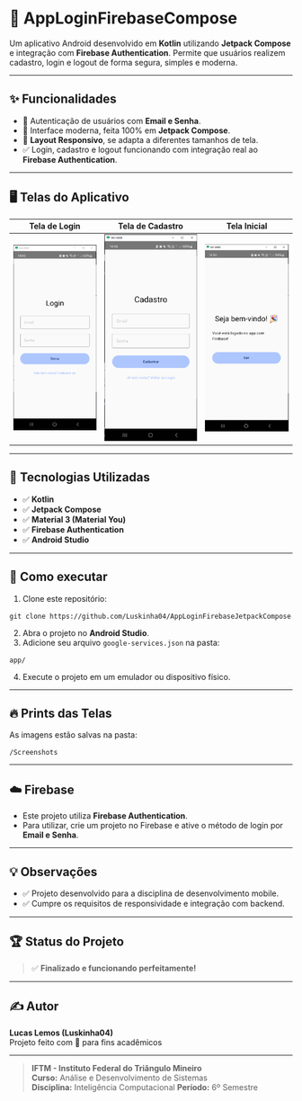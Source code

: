 # 📱 AppLoginFirebaseCompose

Um aplicativo Android desenvolvido em **Kotlin** utilizando **Jetpack Compose** e integração com **Firebase Authentication**. Permite que usuários realizem cadastro, login e logout de forma segura, simples e moderna.

---

## ✨ Funcionalidades
- 🔐 Autenticação de usuários com **Email e Senha**.
- 📲 Interface moderna, feita 100% em **Jetpack Compose**.
- 🔄 **Layout Responsivo**, se adapta a diferentes tamanhos de tela.
- ✅ Login, cadastro e logout funcionando com integração real ao **Firebase Authentication**.

---

## 🖥️ Telas do Aplicativo

| Tela de Login | Tela de Cadastro | Tela Inicial |
|----------------|------------------|---------------|
| ![Login](./Screenshots/Print1.PNG) | ![Cadastro](./Screenshots/Print2.PNG) | ![Home](./Screenshots/Print3.PNG) |

---

## 🔧 Tecnologias Utilizadas
- ✅ **Kotlin**
- ✅ **Jetpack Compose**
- ✅ **Material 3 (Material You)**
- ✅ **Firebase Authentication**
- ✅ **Android Studio**

---

## 🚀 Como executar
1. Clone este repositório:
```
git clone https://github.com/Luskinha04/AppLoginFirebaseJetpackCompose
```

2. Abra o projeto no **Android Studio**.
3. Adicione seu arquivo `google-services.json` na pasta:

```
app/
```

4. Execute o projeto em um emulador ou dispositivo físico.

---

## 🔥 Prints das Telas

As imagens estão salvas na pasta:

```
/Screenshots
```

---

## ☁️ Firebase

* Este projeto utiliza **Firebase Authentication**.
* Para utilizar, crie um projeto no Firebase e ative o método de login por **Email e Senha**.

---

## 💡 Observações

* ✅ Projeto desenvolvido para a disciplina de desenvolvimento mobile.
* ✅ Cumpre os requisitos de responsividade e integração com backend.

---

## 🏆 Status do Projeto

> ✅ **Finalizado e funcionando perfeitamente!**

---

## ✍️ Autor

**Lucas Lemos (Luskinha04)**  
Projeto feito com 💜 para fins acadêmicos

---

> **IFTM - Instituto Federal do Triângulo Mineiro**  
> **Curso:** Análise e Desenvolvimento de Sistemas  
> **Disciplina:** Inteligência Computacional
> **Período:** 6º Semestre

